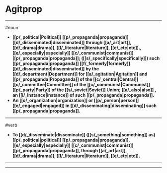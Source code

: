 # Agitprop
---
#noun
- **[[p/_political|Political]] [[p/_propaganda|propaganda]] [[d/_disseminated|disseminated]] through [[a/_art|art]], [[d/_drama|drama]], [[l/_literature|literature]], [[e/_etc|etc]]., [[e/_especially|especially]] [[c/_communist|communist]] [[p/_propaganda|propaganda]]; ([[s/_specifically|specifically]]) such [[p/_propaganda|propaganda]] [[f/_formerly|formerly]] [[d/_disseminated|disseminated]] by the [[d/_department|Department]] for [[a/_agitation|Agitation]] and [[p/_propaganda|Propaganda]] of the [[c/_central|Central]] [[c/_committee|Committee]] of the [[c/_communist|Communist]] [[p/_party|Party]] of the [[s/_soviet|Soviet]] Union; [[a/_also|also]] , an [[i/_instance|instance]] of such [[p/_propaganda|propaganda]].**
- **An [[o/_organization|organization]] or [[p/_person|person]] [[e/_engaged|engaged]] in [[d/_disseminating|disseminating]] such [[p/_propaganda|propaganda]].**
---
#verb
- **To [[d/_disseminate|disseminate]] ([[s/_something|something]] as) [[p/_political|political]] [[p/_propaganda|propaganda]], [[e/_especially|especially]] [[c/_communist|communist]] [[p/_propaganda|propaganda]], through [[a/_art|art]], [[d/_drama|drama]], [[l/_literature|literature]], [[e/_etc|etc]].**
---
---
